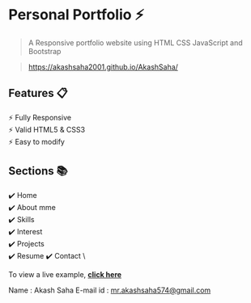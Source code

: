 # Personal Portfolio ⚡️ 
> A Responsive portfolio website using HTML CSS JavaScript and Bootstrap

> https://akashsaha2001.github.io/AkashSaha/

## Features 📋
⚡️ Fully Responsive\
⚡️ Valid HTML5 & CSS3\
⚡️ Easy to modify

## Sections 📚
✔️ Home\
✔️ About mme\
✔️ Skills \
✔️ Interest\
✔️ Projects \
✔️ Resume
✔️ Contact \

To view a live example, **[click here](https://akashsaha2001.github.io/AkashSaha/)**

Name : Akash Saha
E-mail id : mr.akashsaha574@gmail.com
